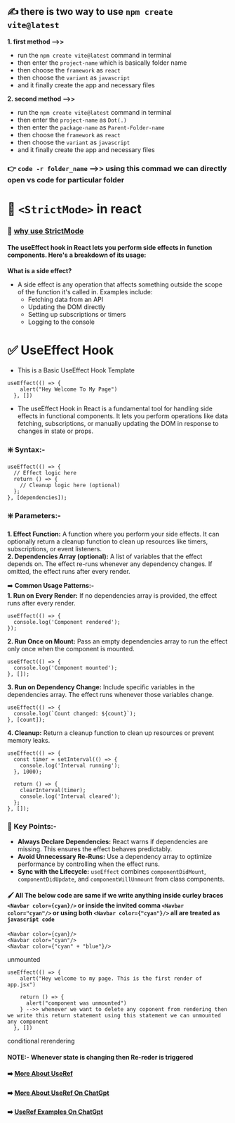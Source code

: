 ## ✍️ there is two way to use `npm create vite@latest` 
**1. first method -->>**
- run the `npm create vite@latest` command in terminal
- then enter the `project-name` which is basically folder name
- then choose the `framework` as `react`
- then choose the `variant` as `javascript`
- and it finally create the app and necessary files

__2. second method -->>__
- run the `npm create vite@latest` command in terminal
- then enter the `project-name` as `Dot(.)`
- then enter the `package-name` as `Parent-Folder-name`
- then choose the `framework` as `react`
- then choose the `variant` as `javascript`
- and it finally create the app and necessary files


### 👉 `code -r folder_name` -->> using this commad we can directly open vs code for particular folder 

# 🚀 `<StrictMode>` in react
### __🔧 [why use StrictMode](https://chatgpt.com/share/675af8db-11f4-8011-be60-9bf69d1c0d20)__

#### The useEffect hook in React lets you perform side effects in function components. Here's a breakdown of its usage: 
**What is a side effect?**
- A side effect is any operation that affects something outside the scope of the function it's called in. Examples include:
    - Fetching data from an API
    - Updating the DOM directly
    - Setting up subscriptions or timers
    - Logging to the console


# ✅ UseEffect Hook
- This is a Basic UseEffect Hook Template
```
useEffect(() => {
    alert("Hey Welcome To My Page")
  }, [])
```
- The useEffect Hook in React is a fundamental tool for handling side effects in functional components. It lets you perform operations like data fetching, subscriptions, or manually updating the DOM in response to changes in state or props.

### __❇️ Syntax:-__
```
useEffect(() => {
  // Effect logic here
  return () => {
    // Cleanup logic here (optional)
  };
}, [dependencies]);
```

### __❇️ Parameters:-__  
**1. Effect Function:** A function where you perform your side effects. It can optionally return a cleanup function to clean up resources like timers, subscriptions, or event listeners.  
**2. Dependencies Array (optional):** A list of variables that the effect depends on. The effect re-runs whenever any dependency changes. If omitted, the effect runs after every render.

➡️ __Common Usage Patterns:-__  
__1. Run on Every Render:__ If no dependencies array is provided, the effect runs after every render.  
```
useEffect(() => {
  console.log('Component rendered');
});
```
__2. Run Once on Mount:__ Pass an empty dependencies array to run the effect only once when the component is mounted.  
```
useEffect(() => {
  console.log('Component mounted');
}, []);
```
__3. Run on Dependency Change:__ Include specific variables in the dependencies array. The effect runs whenever those variables change.  
```
useEffect(() => {
  console.log(`Count changed: ${count}`);
}, [count]);
```
__4. Cleanup:__ Return a cleanup function to clean up resources or prevent memory leaks.  
```
useEffect(() => {
  const timer = setInterval(() => {
    console.log('Interval running');
  }, 1000);

  return () => {
    clearInterval(timer);
    console.log('Interval cleared');
  };
}, []);
```

### __📝 Key Points:-__
- **Always Declare Dependencies:** React warns if dependencies are missing. This ensures the effect behaves predictably.
- **Avoid Unnecessary Re-Runs:** Use a dependency array to optimize performance by controlling when the effect runs.
- **Sync with the Lifecycle:** `useEffect` combines `componentDidMount`, `componentDidUpdate`, and `componentWillUnmount` from class components.

#### 🖌 All The below code are same if we write anything inside curley braces `<Navbar color={cyan}/>` or inside the invited comma `<Navbar color="cyan"/>` or using both `<Navbar color={"cyan"}/>` all are treated as `javascript code`
```
<Navbar color={cyan}/>
<Navbar color="cyan"/>
<Navbar color={"cyan" + "blue"}/>
```

unmounted
```
useEffect(() => {
    alert("Hey welcome to my page. This is the first render of app.jsx")

    return () => {
      alert("component was unmounted")
    } -->> whenever we want to delete any coponent from rendering then we write this return statement using this statement we can unmounted any component
  }, [])
  ```
  conditional rerendering

  #### NOTE:- Whenever state is changing then Re-reder is triggered

  #### ➡️ [More About UseRef](https://react.dev/reference/react/useRef)
  #### ➡️ [More About UseRef On ChatGpt](https://chatgpt.com/share/6767a41a-f668-8011-9dad-3b8f9938ddcb)
  #### ➡️ [UseRef Examples On ChatGpt](https://chatgpt.com/share/6767a41a-f668-8011-9dad-3b8f9938ddcb)